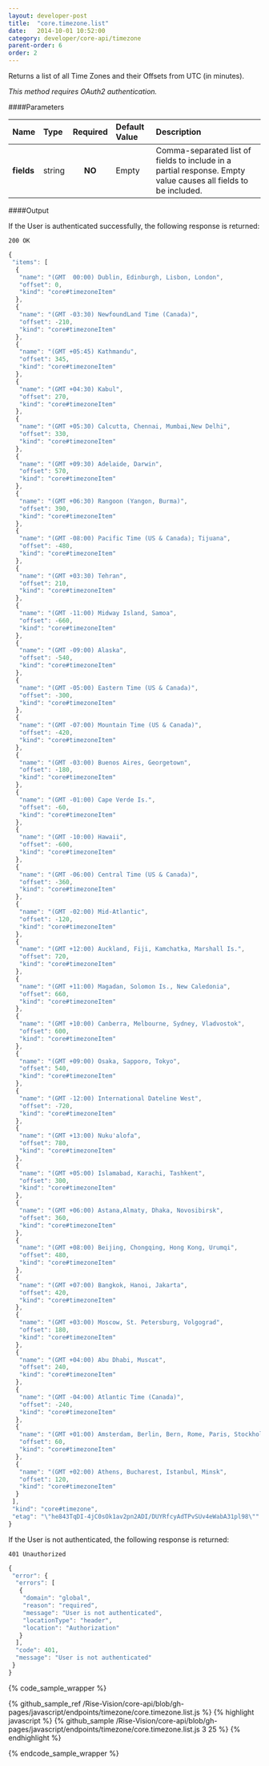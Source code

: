 ```yaml
---
layout: developer-post
title:  "core.timezone.list"
date:   2014-10-01 10:52:00
category: developer/core-api/timezone
parent-order: 6
order: 2
---
```


Returns a list of all Time Zones and their Offsets from UTC (in minutes).

*This method requires OAuth2 authentication.*

####Parameters

| Name    | Type   | Required | Default Value | Description |
|:--------|:-------|:--------:|:--------------|:------------|
| **fields**  | string |  **NO**  | Empty | Comma-separated list of fields to include in a partial response. Empty value causes all fields to be included. |

####Output

If the User is authenticated successfully, the following response is returned:

```200 OK```

```javascript
{
 "items": [
  {
   "name": "(GMT  00:00) Dublin, Edinburgh, Lisbon, London",
   "offset": 0,
   "kind": "core#timezoneItem"
  },
  {
   "name": "(GMT -03:30) NewfoundLand Time (Canada)",
   "offset": -210,
   "kind": "core#timezoneItem"
  },
  {
   "name": "(GMT +05:45) Kathmandu",
   "offset": 345,
   "kind": "core#timezoneItem"
  },
  {
   "name": "(GMT +04:30) Kabul",
   "offset": 270,
   "kind": "core#timezoneItem"
  },
  {
   "name": "(GMT +05:30) Calcutta, Chennai, Mumbai,New Delhi",
   "offset": 330,
   "kind": "core#timezoneItem"
  },
  {
   "name": "(GMT +09:30) Adelaide, Darwin",
   "offset": 570,
   "kind": "core#timezoneItem"
  },
  {
   "name": "(GMT +06:30) Rangoon (Yangon, Burma)",
   "offset": 390,
   "kind": "core#timezoneItem"
  },
  {
   "name": "(GMT -08:00) Pacific Time (US & Canada); Tijuana",
   "offset": -480,
   "kind": "core#timezoneItem"
  },
  {
   "name": "(GMT +03:30) Tehran",
   "offset": 210,
   "kind": "core#timezoneItem"
  },
  {
   "name": "(GMT -11:00) Midway Island, Samoa",
   "offset": -660,
   "kind": "core#timezoneItem"
  },
  {
   "name": "(GMT -09:00) Alaska",
   "offset": -540,
   "kind": "core#timezoneItem"
  },
  {
   "name": "(GMT -05:00) Eastern Time (US & Canada)",
   "offset": -300,
   "kind": "core#timezoneItem"
  },
  {
   "name": "(GMT -07:00) Mountain Time (US & Canada)",
   "offset": -420,
   "kind": "core#timezoneItem"
  },
  {
   "name": "(GMT -03:00) Buenos Aires, Georgetown",
   "offset": -180,
   "kind": "core#timezoneItem"
  },
  {
   "name": "(GMT -01:00) Cape Verde Is.",
   "offset": -60,
   "kind": "core#timezoneItem"
  },
  {
   "name": "(GMT -10:00) Hawaii",
   "offset": -600,
   "kind": "core#timezoneItem"
  },
  {
   "name": "(GMT -06:00) Central Time (US & Canada)",
   "offset": -360,
   "kind": "core#timezoneItem"
  },
  {
   "name": "(GMT -02:00) Mid-Atlantic",
   "offset": -120,
   "kind": "core#timezoneItem"
  },
  {
   "name": "(GMT +12:00) Auckland, Fiji, Kamchatka, Marshall Is.",
   "offset": 720,
   "kind": "core#timezoneItem"
  },
  {
   "name": "(GMT +11:00) Magadan, Solomon Is., New Caledonia",
   "offset": 660,
   "kind": "core#timezoneItem"
  },
  {
   "name": "(GMT +10:00) Canberra, Melbourne, Sydney, Vladvostok",
   "offset": 600,
   "kind": "core#timezoneItem"
  },
  {
   "name": "(GMT +09:00) Osaka, Sapporo, Tokyo",
   "offset": 540,
   "kind": "core#timezoneItem"
  },
  {
   "name": "(GMT -12:00) International Dateline West",
   "offset": -720,
   "kind": "core#timezoneItem"
  },
  {
   "name": "(GMT +13:00) Nuku'alofa",
   "offset": 780,
   "kind": "core#timezoneItem"
  },
  {
   "name": "(GMT +05:00) Islamabad, Karachi, Tashkent",
   "offset": 300,
   "kind": "core#timezoneItem"
  },
  {
   "name": "(GMT +06:00) Astana,Almaty, Dhaka, Novosibirsk",
   "offset": 360,
   "kind": "core#timezoneItem"
  },
  {
   "name": "(GMT +08:00) Beijing, Chongqing, Hong Kong, Urumqi",
   "offset": 480,
   "kind": "core#timezoneItem"
  },
  {
   "name": "(GMT +07:00) Bangkok, Hanoi, Jakarta",
   "offset": 420,
   "kind": "core#timezoneItem"
  },
  {
   "name": "(GMT +03:00) Moscow, St. Petersburg, Volgograd",
   "offset": 180,
   "kind": "core#timezoneItem"
  },
  {
   "name": "(GMT +04:00) Abu Dhabi, Muscat",
   "offset": 240,
   "kind": "core#timezoneItem"
  },
  {
   "name": "(GMT -04:00) Atlantic Time (Canada)",
   "offset": -240,
   "kind": "core#timezoneItem"
  },
  {
   "name": "(GMT +01:00) Amsterdam, Berlin, Bern, Rome, Paris, Stockholm, Vienna",
   "offset": 60,
   "kind": "core#timezoneItem"
  },
  {
   "name": "(GMT +02:00) Athens, Bucharest, Istanbul, Minsk",
   "offset": 120,
   "kind": "core#timezoneItem"
  }
 ],
 "kind": "core#timezone",
 "etag": "\"he843TqDI-4jC0sOk1av2pn2ADI/DUYRfcyAdTPvSUv4eWabA31pl98\""
}
```

If the User is not authenticated, the following response is returned:

```401 Unauthorized```

```javascript
{
 "error": {
  "errors": [
   {
    "domain": "global",
    "reason": "required",
    "message": "User is not authenticated",
    "locationType": "header",
    "location": "Authorization"
   }
  ],
  "code": 401,
  "message": "User is not authenticated"
 }
}
```

{% code_sample_wrapper %}

{% github_sample_ref /Rise-Vision/core-api/blob/gh-pages/javascript/endpoints/timezone/core.timezone.list.js %}
{% highlight javascript %}
{% github_sample /Rise-Vision/core-api/blob/gh-pages/javascript/endpoints/timezone/core.timezone.list.js 3 25 %}
{% endhighlight %}

{% endcode_sample_wrapper  %}